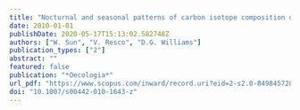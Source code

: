 ```yaml
---
title: "Nocturnal and seasonal patterns of carbon isotope composition of leaf dark-respired carbon dioxide differ among dominant species in a semiarid savanna"
date: 2010-01-01
publishDate: 2020-05-17T15:13:02.582748Z
authors: ["W. Sun", "V. Resco", "D.G. Williams"]
publication_types: ["2"]
abstract: ""
featured: false
publication: "*Oecologia*"
url_pdf: "https://www.scopus.com/inward/record.uri?eid=2-s2.0-84984572899&doi=10.1007%2fs00442-010-1643-z&partnerID=40&md5=f2c81fd133fe5d56bd00e05076f7e0ba"
doi: "10.1007/s00442-010-1643-z"
---
```


